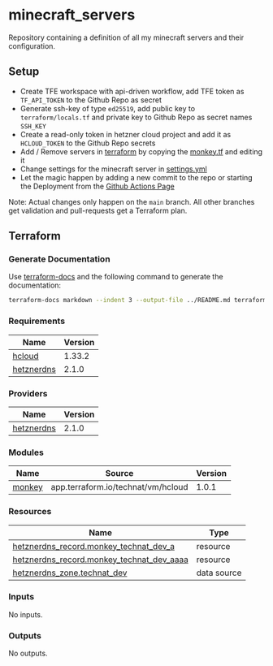 # minecraft_servers

Repository containing a definition of all my minecraft servers and their configuration.

## Setup

- Create TFE workspace with api-driven workflow, add TFE token as `TF_API_TOKEN` to the Github Repo as secret
- Generate ssh-key of type `ed25519`, add public key to `terraform/locals.tf` and private key to Github Repo as secret names `SSH_KEY`
- Create a read-only token in hetzner cloud project and add it as `HCLOUD_TOKEN` to the Github Repo secrets
- Add / Remove servers in [terraform](./terraform) by copying the [monkey.tf](./terraform/monkey.tf) and editing it
- Change settings for the minecraft server in [settings.yml](./ansible/settings.yml)
- Let the magic happen by adding a new commit to the repo or starting the Deployment from the [Github Actions Page](https://github.com/the-technat/minecraft_servers/actions)

Note: Actual changes only happen on the `main` branch. All other branches get validation and pull-requests get a Terraform plan.

## Terraform

### Generate Documentation

Use [terraform-docs](https://terraform-docs.io/) and the following command to generate the documentation:

```bash
terraform-docs markdown --indent 3 --output-file ../README.md terraform 
```

<!-- BEGIN_TF_DOCS -->
### Requirements

| Name | Version |
|------|---------|
| <a name="requirement_hcloud"></a> [hcloud](#requirement\_hcloud) | 1.33.2 |
| <a name="requirement_hetznerdns"></a> [hetznerdns](#requirement\_hetznerdns) | 2.1.0 |

### Providers

| Name | Version |
|------|---------|
| <a name="provider_hetznerdns"></a> [hetznerdns](#provider\_hetznerdns) | 2.1.0 |

### Modules

| Name | Source | Version |
|------|--------|---------|
| <a name="module_monkey"></a> [monkey](#module\_monkey) | app.terraform.io/technat/vm/hcloud | 1.0.1 |

### Resources

| Name | Type |
|------|------|
| [hetznerdns_record.monkey_technat_dev_a](https://registry.terraform.io/providers/timohirt/hetznerdns/2.1.0/docs/resources/record) | resource |
| [hetznerdns_record.monkey_technat_dev_aaaa](https://registry.terraform.io/providers/timohirt/hetznerdns/2.1.0/docs/resources/record) | resource |
| [hetznerdns_zone.technat_dev](https://registry.terraform.io/providers/timohirt/hetznerdns/2.1.0/docs/data-sources/zone) | data source |

### Inputs

No inputs.

### Outputs

No outputs.
<!-- END_TF_DOCS -->
